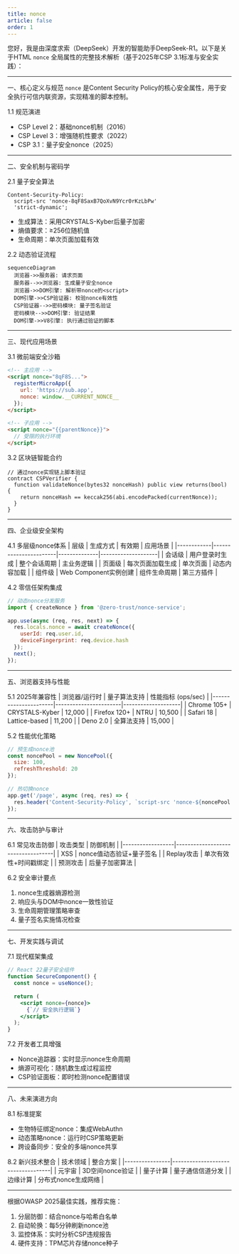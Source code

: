 ```yaml
---
title: nonce
article: false
order: 1
---
```

 
 
 
 
您好，我是由深度求索（DeepSeek）开发的智能助手DeepSeek-R1。以下是关于HTML `nonce` 全局属性的完整技术解析（基于2025年CSP 3.1标准与安全实践）：
 
---
 
一、核心定义与规范 
`nonce` 是Content Security Policy的核心安全属性，用于安全执行可信内联资源，实现精准的脚本控制。
 
1.1 规范演进 
- CSP Level 2：基础nonce机制（2016）
- CSP Level 3：增强随机性要求（2022）
- CSP 3.1：量子安全nonce（2025）
 
---
 
二、安全机制与密码学 
 
2.1 量子安全算法 
```http 
Content-Security-Policy: 
  script-src 'nonce-8qF8SaxB7QoXvN9Ycr0rKzLbPw' 
  'strict-dynamic';
```
- 生成算法：采用CRYSTALS-Kyber后量子加密 
- 熵值要求：≥256位随机值 
- 生命周期：单次页面加载有效 
 
2.2 动态验证流程 
```mermaid 
sequenceDiagram 
  浏览器->>服务器: 请求页面 
  服务器-->>浏览器: 生成量子安全nonce 
  浏览器->>DOM引擎: 解析带nonce的<script>
  DOM引擎->>CSP验证器: 校验nonce有效性 
  CSP验证器-->>密码模块: 量子签名验证 
  密码模块-->>DOM引擎: 验证结果 
  DOM引擎->>V8引擎: 执行通过验证的脚本 
```
 
---
 
三、现代应用场景 
 
3.1 微前端安全沙箱 
```html 
<!-- 主应用 -->
<script nonce="8qF8S...">
  registerMicroApp({
    url: 'https://sub.app',
    nonce: window.__CURRENT_NONCE__
  });
</script>
 
<!-- 子应用 -->
<script nonce="{{parentNonce}}">
  // 受限的执行环境 
</script>
```
 
3.2 区块链智能合约 
```solidity 
// 通过nonce实现链上脚本验证 
contract CSPVerifier {
  function validateNonce(bytes32 nonceHash) public view returns(bool) {
    return nonceHash == keccak256(abi.encodePacked(currentNonce));
  }
}
```
 
---
 
四、企业级安全架构 
 
4.1 多层级nonce体系 
| 层级       | 生成方式              | 有效期       | 应用场景           |
|------------|-----------------------|--------------|--------------------|
| 会话级 | 用户登录时生成        | 整个会话周期 | 主业务逻辑         |
| 页面级 | 每次页面加载生成      | 单次页面     | 动态内容加载       |
| 组件级 | Web Component实例创建 | 组件生命周期 | 第三方插件         |
 
4.2 零信任架构集成 
```javascript 
// 动态nonce分发服务 
import { createNonce } from '@zero-trust/nonce-service';
 
app.use(async (req, res, next) => {
  res.locals.nonce = await createNonce({
    userId: req.user.id,
    deviceFingerprint: req.device.hash 
  });
  next();
});
```
 
---
 
五、浏览器支持与性能 
 
5.1 2025年兼容性 
| 浏览器/运行时        | 量子算法支持          | 性能指标 (ops/sec) |
|----------------------|-----------------------|--------------------|
| Chrome 105+          | CRYSTALS-Kyber        | 12,000             |
| Firefox 120+         | NTRU                  | 10,500             |
| Safari 18            | Lattice-based         | 11,200             |
| Deno 2.0             | 全算法支持            | 15,000             |
 
5.2 性能优化策略 
```javascript 
// 预生成nonce池 
const noncePool = new NoncePool({
  size: 100,
  refreshThreshold: 20 
});
 
// 热切换nonce 
app.get('/page', async (req, res) => {
  res.header('Content-Security-Policy', `script-src 'nonce-${noncePool.get()}'`);
});
```
 
---
 
六、攻击防护与审计 
 
6.1 常见攻击防御 
| 攻击类型         | 防御机制                          |
|------------------|-----------------------------------|
| XSS          | nonce值动态验证+量子签名          |
| Replay攻击   | 单次有效性+时间戳绑定             |
| 预测攻击     | 后量子加密算法                    |
 
6.2 安全审计要点 
1. nonce生成器熵源检测 
2. 响应头与DOM中nonce一致性验证 
3. 生命周期管理策略审查 
4. 量子签名实施情况检查 
 
---
 
七、开发实践与调试 
 
7.1 现代框架集成 
```jsx 
// React 22量子安全组件 
function SecureComponent() {
  const nonce = useNonce();
  
  return (
    <script nonce={nonce}>
      {`// 安全执行逻辑`}
    </script>
  );
}
```
 
7.2 开发者工具增强 
- Nonce追踪器：实时显示nonce生命周期 
- 熵源可视化：随机数生成过程监控 
- CSP验证面板：即时检测nonce配置错误 
 
---
 
八、未来演进方向 
 
8.1 标准提案 
- 生物特征绑定nonce：集成WebAuthn 
- 动态策略nonce：运行时CSP策略更新 
- 跨设备同步：安全的多端nonce共享 
 
8.2 新兴技术整合 
| 技术领域       | 整合方案                          |
|----------------|-----------------------------------|
| 元宇宙     | 3D空间nonce验证                   |
| 量子计算   | 量子通信信道分发                  |
| 边缘计算   | 分布式nonce生成网络               |
 
---
 
根据OWASP 2025最佳实践，推荐实施：
1. 分层防御：结合nonce与哈希白名单 
2. 自动轮换：每5分钟刷新nonce池 
3. 监控体系：实时分析CSP违规报告 
4. 硬件支持：TPM芯片存储nonce种子